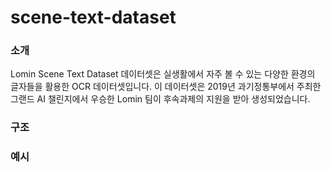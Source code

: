 # scene-text-dataset

### 소개
Lomin Scene Text Dataset 데이터셋은 실생활에서 자주 볼 수 있는 다양한 환경의 글자들을 활용한 OCR 데이터셋입니다.
이 데이터셋은 2019년 과기정통부에서 주최한 그랜드 AI 챌린지에서 우승한 Lomin 팀이 후속과제의 지원을 받아 생성되었습니다.

### 구조

### 예시